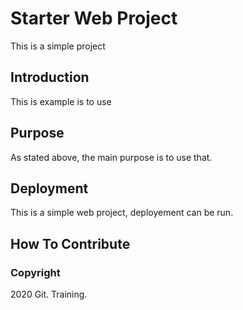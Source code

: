 # Starter Web Project

This is a simple project

## Introduction

This is example is to use

## Purpose

As stated above, the main purpose is to use that.

## Deployment

This is a simple web project, deployement can be run.

## How To Contribute

### Copyright

2020 Git. Training.